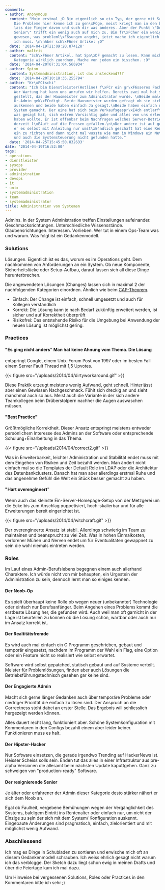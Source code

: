 ```yaml
---
comments:
- author: Anonymous
  content: "Moin erstmal ;D Bin eigentlich so ein Typ, der gerne mit Schubladen arbeitet.
    Die Probleme hier kenne ich zu gen\xFCge, meist kriegt man in den benannten Forum,
    lass die Finger davon und such dir was anderes. Aber der Punkt \"Der resignierende
    Senior\" trifft ein wenig auch auf mich zu. Bin fr\xFCher ein weniger aktiver
    gewesen, was probleml\xF6sungen angeht, jetzt mache ich eigentlich nur das was
    ich muss. \n\nAber sch\xF6ner Artikel ;D"
  date: '2014-04-19T21:09:20.874128'
- author: maltris
  content: "Sch\xF6ner Artikel, hat Spa\xDF gemacht zu lesen. Kann mich aber keiner
    Kategorie wirklich zuordnen. Mache von jedem ein bisschen. :D"
  date: '2014-04-20T07:31:04.566934'
- author: Spion
  content: Systemadministration, ist das ansteckend?!?
  date: '2014-04-20T10:18:35.255794'
- author: "Kr\xFCtschi"
  content: "Ich bin Dienstleister(Hotline) f\xFCr ein gr\xF6sseres Fach-Programm.
    Wer Wartung hat kann uns anrufen wir helfen. Bereits zwei mal hat sich heraus
    gestellt, das der Hausmeister zum Administrator wurde. \nBeide male hatte der
    Ur-Admin gek\xFCndigt. Beide Hausmeister wurden gefragt ob sie sich mit Computer
    auskennen und beide haben einfach Ja gesagt.\nBeide haben einfach nie etwas am
    System gemacht. Der eine hat sich beim Verkaufsgespr\xE4ch entlarft. Weil er nie
    was gesagt hat, sich extrem Vorsichtig gabe und alles von uns erledigt gehabt
    haben wollte. Er ist offenbar beim Nachfragen welches Server-Betriebssystem eigentlich
    derzeit l\xE4uft auf die Fressen gefallen.\n\nDer andere ist auf gefallen, weil
    er es selbst mit Anleitung nur umst\xE4ndlich geschaft hat eine Remotesession
    ein zu richten und dann nicht mal wusste wie man in Windows ein Netzlaufwerk verbindet
    und auch die Systemsteuerung nicht gefunden hatte."
  date: '2014-04-25T15:45:50.832633'
date: '2014-04-19T16:52:00'
tags:
- operations
- dienstleister
- sysops
- provider
- administration
- devops
- it
- unix
- systemadministration
- team
- systemadministrator
title: Administration von Systemen
---
```


Admins. In der System Administration treffen Einstellungen aufeinander.
Geschmacksrichtungen. Unterschiedliche Wissensstände. Glaubensrichtungen.
Interessen. Vorlieben.  Wer tut in einem Ops-Team was und warum. Was folgt ist
ein Gedankenmodell.

### Solutions

Lösungen. Eigentlich ist es das, worum es im Operations geht. Dem nachkommen
von Anforderungen an ein System. Ob neue Komponente, Sicherheitslücke oder
Setup-Aufbau, darauf lassen sich all diese Dinge herunterbrechen.

Die angewendeten Lösungen (Changes) lassen sich in maximal 2 der nachfolgenden
Kategorien einordnen. Ähnlich wie beim
[CAP-Theorem](https://en.wikipedia.org/wiki/CAP_theorem).

* Einfach: Der Change ist einfach, schnell umgesetzt und auch für Kollegen
  verständlich
* Korrekt: Die Lösung kann je nach Bedarf zukünftig erweitert werden, ist
  sicher und auf Korrektheit überprüft
* Risikofrei: Das entstehende Risiko für die Umgebung bei Anwendung der neuen
  Lösung ist möglichst gering.

### Practices

#### "Es ging nicht anders" Man hat keine Ahnung vom Thema. Die Lösung
entspringt Google, einem Unix-Forum Post von 1997 oder im besten Fall einem
Server Fault Thread mit 1,5 Upvotes.

{{< figure src="/uploads/2014/04/dirtyworkaround.gif" >}}

Diese Praktik erzeugt meistens wenig Aufwand, geht schnell. Hinterlässt aber
einen Gewissen Nachgeschmack. Fühlt sich dreckig an und sieht manchmal auch so
aus. Meist auch die Variante in der sich andere Teamkollegen beim
Drüberstolpern nachher die Augen auswaschen müssen.

#### "Best Practice"

Größtmögliche Korrektheit. Dieser Ansatz entspringt meistens entweder
persönlichem Interesse des Admins an der Software oder entsprechende
Schulung+Einarbeitung in das Thema.

{{< figure src="/uploads/2014/04/correct2.gif" >}}

Was in Erweiterbarkeit, leichter Administration und Stabilität endet muss mit
dem Eingehen von Risiken und Zeit bezahlt werden. Man ändert nicht einfach mal
so die Templates der Default Role im LDAP oder die Architektur des
Datenbankclusters.  Danach hat man aber allerdings erstmal Ruhe und das
angenehme Gefühl die Welt ein Stück besser gemacht zu haben.

#### "Hart overengineert"

Wenn auch das kleinste Ein-Server-Homepage-Setup von der Metzgerei um die Ecke
bis zum Anschlag puppetisiert, hoch-skalierbar und für alle Erweiterungen
bereit eingerichtet ist.

{{< figure src="/uploads/2014/04/witchcraft.gif" >}}

Der overengineerte Ansatz ist stabil. Allerdings schwierig im Team zu
maintainen und beansprucht zu viel Zeit. Was in hohen Einmalkosten, verlorener
Mühen und Nerven endet um für Eventualitäten gewappnet zu sein die wohl niemals
eintreten werden.

### Roles

Im Lauf eines Admin-Berufslebens begegnen einem auch allerhand Charaktere.  Ich
würde nicht von mir behaupten, ein Urgestein der Administration zu sein,
dennoch lernt man so einiges kennen.

#### Der Noob-Op

Es spielt überhaupt keine Rolle ob wegen neuer (unbekannter) Technologie oder
einfach nur Berufsanfänger. Beim Angehen eines Problems kommt die erstbeste
Lösung her, die gefunden wird.  Auch weil man oft garnicht in der Lage ist
beurteilen zu können ob die Lösung schön, wartbar oder auch nur im Ansatz
korrekt ist.

#### Der Realtitätsfremde

Es wird auch mal einfach ein C Programm geschrieben, gebaut und temporär
eingesetzt, nachdem im Programm der Wahl ein Flag, eine Option oder ein Feature
nicht so realisiert wie selbst erwartet.

Software wird selbst gepatched, statisch gebaut und auf Systeme verteilt.
Meister für Problemlösungen, finden aber auch Lösungen die
Betriebsführungstechnisch gesehen gar keine sind.

#### Der Engagierte Admin

Macht sich gerne länger Gedanken auch über temporäre Probleme oder niedriger
Priorität die einfach zu lösen sind. Der Anspruch an die Correctness steht
dabei an erster Stelle. Das Ergebnis will schliesslich hergezeigt werden
können.

Alles dauert recht lang, funktioniert aber. Schöne Systemkonfiguration mit
Kommentaren in den Configs bezahlt einem aber leider keiner. Funktionieren muss
es halt.

#### Der Hipster-Hacker

Nur Software einsetzen, die gerade irgendwo Trending auf HackerNews ist.
Heisser Scheiss solls sein. Enden tut das alles in einer Infrastruktur aus
pre-alpha Versionen die allesamt beim nächsten Update kaputtgehen. Ganz zu
schweigen von "production-ready" Software.

#### Der resignierende Senior

Je älter oder erfahrener der Admin dieser Kategorie desto stärker nähert er
sich dem Noob an.

Egal ob Faulheit, vergebene Bemühungen wegen der Vergänglichkeit des Systems,
baldigem Eintritt ins Rentenalter oder einfach nur, um nicht der Einzige zu
sein der sich mit dem System/ Konfiguration auskennt. Eingebaute Änderungen
sind pragmatisch, einfach, zielorientiert und mit möglichst wenig Aufwand.

### Abschliessend

Ich mag es Dinge in Schubladen zu sortieren und erwische mich oft an diesem
Gedankenmodell schrauben.  Ich weiss ehrlich gesagt nicht warum ich das
verblogge. Der Sketch dazu liegt schon ewig in meinen Drafts und über die
Feiertage kam ich mal dazu.

Um Hinweise bei vergessenen Solutions, Roles oder Practices in den Kommentaren
bitte ich sehr ;)
